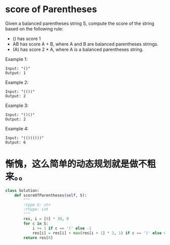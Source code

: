 # score of Parentheses

Given a balanced parentheses string S, compute the score of the string based on the following rule:

* () has score 1
* AB has score A + B, where A and B are balanced parentheses strings.
* (A) has score 2 * A, where A is a balanced parentheses string.
 

Example 1:
```
Input: "()"
Output: 1
```
Example 2:
```
Input: "(())"
Output: 2
```
Example 3:
```
Input: "()()"
Output: 2
```
Example 4:
```
Input: "(()(()))"
Output: 6
```

# 惭愧，这么简单的动态规划就是做不粗来。。

```python
class Solution:
    def scoreOfParentheses(self, S):
        """
        :type S: str
        :rtype: int
        """
        res, i = [0] * 30, 0
        for c in S:
            i += 1 if c == '(' else -1
            res[i] = res[i] + max(res[i + 1] * 2, 1) if c == ')' else 0
        return res[0]
```
